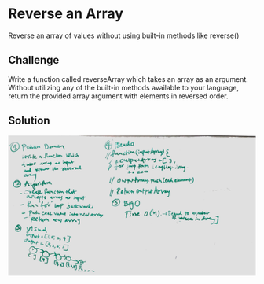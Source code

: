 # Reverse an Array
Reverse an array of values without using built-in methods like reverse()

## Challenge
Write a function called reverseArray which takes an array as an argument. Without utilizing any of the built-in methods available to your language, return the provided array argument with elements in reversed order.

## Solution
<img src = "./assets/array_reverse.JPG">
